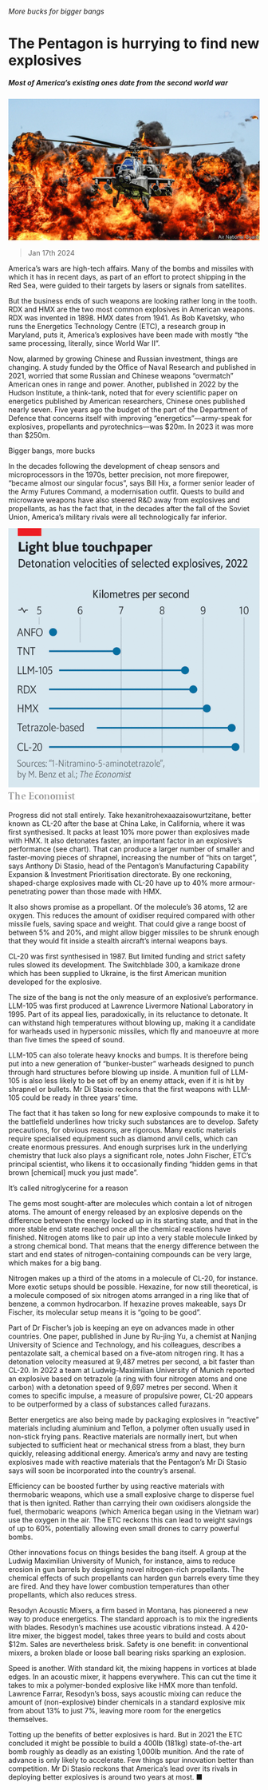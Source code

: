 ###### More bucks for bigger bangs

# The Pentagon is hurrying to find new explosives 

##### Most of America’s existing ones date from the second world war 

![image](images/20240120_STP002.jpg) 

> Jan 17th 2024 

America’s wars are high-tech affairs. Many of the bombs and missiles with which it has  in recent days, as part of an effort to protect shipping in the Red Sea, were guided to their targets by lasers or signals from satellites. 

But the business ends of such weapons are looking rather long in the tooth. RDX and HMX are the two most common explosives in American weapons. RDX was invented in 1898. HMX dates from 1941. As Bob Kavetsky, who runs the Energetics Technology Centre (ETC), a research group in Maryland, puts it, America’s explosives have been made with mostly “the same processing, literally, since World War II”. 

Now, alarmed by growing Chinese and Russian investment, things are changing. A study funded by the Office of Naval Research and published in 2021, worried that some Russian and Chinese weapons “overmatch” American ones in range and power. Another, published in 2022 by the Hudson Institute, a think-tank, noted that for every scientific paper on energetics published by American researchers, Chinese ones published nearly seven. Five years ago the budget of the part of the Department of Defence that concerns itself with improving “energetics”—army-speak for explosives, propellants and pyrotechnics—was $20m. In 2023 it was more than $250m.

Bigger bangs, more bucks

In the decades following the development of cheap sensors and microprocessors in the 1970s, better precision, not more firepower, “became almost our singular focus”, says Bill Hix, a former senior leader of the Army Futures Command, a modernisation outfit. Quests to build  and microwave weapons have also steered R&amp;D away from explosives and propellants, as has the fact that, in the decades after the fall of the Soviet Union, America’s military rivals were all technologically far inferior. 

![image](images/20240120_STC104.png) 


Progress did not stall entirely. Take hexanitrohexaazaisowurtzitane, better known as CL-20 after the base at China Lake, in California, where it was first synthesised. It packs at least 10% more power than explosives made with HMX. It also detonates faster, an important factor in an explosive’s performance (see chart). That can produce a larger number of smaller and faster-moving pieces of shrapnel, increasing the number of “hits on target”, says Anthony Di Stasio, head of the Pentagon’s Manufacturing Capability Expansion &amp; Investment Prioritisation directorate. By one reckoning, shaped-charge explosives made with CL-20 have up to 40% more armour-penetrating power than those made with HMX. 

It also shows promise as a propellant. Of the molecule’s 36 atoms, 12 are oxygen. This reduces the amount of oxidiser required compared with other missile fuels, saving space and weight. That could give a range boost of between 5% and 20%, and might allow bigger missiles to be shrunk enough that they would fit inside a stealth aircraft’s internal weapons bays. 

CL-20 was first synthesised in 1987. But limited funding and strict safety rules slowed its development. The Switchblade 300, a kamikaze drone which has been supplied to Ukraine, is the first American munition developed for the explosive. 

The size of the bang is not the only measure of an explosive’s performance. LLM-105 was first produced at Lawrence Livermore National Laboratory in 1995. Part of its appeal lies, paradoxically, in its reluctance to detonate. It can withstand high temperatures without blowing up, making it a candidate for warheads used in hypersonic missiles, which fly and manoeuvre at more than five times the speed of sound. 

LLM-105 can also tolerate heavy knocks and bumps. It is therefore being put into a new generation of “bunker-buster” warheads designed to punch through hard structures before blowing up inside. A munition full of LLM-105 is also less likely to be set off by an enemy attack, even if it is hit by shrapnel or bullets. Mr Di Stasio reckons that the first weapons with LLM-105 could be ready in three years’ time.

The fact that it has taken so long for new explosive compounds to make it to the battlefield underlines how tricky such substances are to develop. Safety precautions, for obvious reasons, are rigorous. Many exotic materials require specialised equipment such as diamond anvil cells, which can create enormous pressures. And enough surprises lurk in the underlying chemistry that luck also plays a significant role, notes John Fischer, ETC’s principal scientist, who likens it to occasionally finding “hidden gems in that brown [chemical] muck you just made”.

It’s called nitroglycerine for a reason

The gems most sought-after are molecules which contain a lot of nitrogen atoms. The amount of energy released by an explosive depends on the difference between the energy locked up in its starting state, and that in the more stable end state reached once all the chemical reactions have finished. Nitrogen atoms like to pair up into a very stable molecule linked by a strong chemical bond. That means that the energy difference between the start and end states of nitrogen-containing compounds can be very large, which makes for a big bang.

Nitrogen makes up a third of the atoms in a molecule of CL-20, for instance. More exotic setups should be possible. Hexazine, for now still theoretical, is a molecule composed of six nitrogen atoms arranged in a ring like that of benzene, a common hydrocarbon. If hexazine proves makeable, says Dr Fischer, its molecular setup means it is “going to be good”. 

Part of Dr Fischer’s job is keeping an eye on advances made in other countries. One paper, published in June by Ru-jing Yu, a chemist at Nanjing University of Science and Technology, and his colleagues, describes a pentazolate salt, a chemical based on a five-atom nitrogen ring. It has a detonation velocity measured at 9,487 metres per second, a bit faster than CL-20. In 2022 a team at Ludwig-Maximilian University of Munich reported an explosive based on tetrazole (a ring with four nitrogen atoms and one carbon) with a detonation speed of 9,697 metres per second. When it comes to specific impulse, a measure of propulsive power, CL-20 appears to be outperformed by a class of substances called furazans.

Better energetics are also being made by packaging explosives in “reactive” materials including aluminium and Teflon, a polymer often usually used in non-stick frying pans. Reactive materials are normally inert, but when subjected to sufficient heat or mechanical stress from a blast, they burn quickly, releasing additional energy. America’s army and navy are testing explosives made with reactive materials that the Pentagon’s Mr Di Stasio says will soon be incorporated into the country’s arsenal. 

Efficiency can be boosted further by using reactive materials with thermobaric weapons, which use a small explosive charge to disperse fuel that is then ignited. Rather than carrying their own oxidisers alongside the fuel, thermobaric weapons (which America began using in the Vietnam war) use the oxygen in the air. The ETC reckons this can lead to weight savings of up to 60%, potentially allowing even small drones to carry powerful bombs. 

Other innovations focus on things besides the bang itself. A group at the Ludwig Maximilian University of Munich, for instance, aims to reduce erosion in gun barrels by designing novel nitrogen-rich propellants. The chemical effects of such propellants can harden gun barrels every time they are fired. And they have lower combustion temperatures than other propellants, which also reduces stress. 

Resodyn Acoustic Mixers, a firm based in Montana, has pioneered a new way to produce energetics. The standard approach is to mix the ingredients with blades. Resodyn’s machines use acoustic vibrations instead. A 420-litre mixer, the biggest model, takes three years to build and costs about $12m. Sales are nevertheless brisk. Safety is one benefit: in conventional mixers, a broken blade or loose ball bearing risks sparking an explosion.

Speed is another. With standard kit, the mixing happens in vortices at blade edges. In an acoustic mixer, it happens everywhere. This can cut the time it takes to mix a polymer-bonded explosive like HMX more than tenfold. Lawrence Farrar, Resodyn’s boss, says acoustic mixing can reduce the amount of (non-explosive) binder chemicals in a standard explosive mix from about 13% to just 7%, leaving more room for the energetics themselves. 

Totting up the benefits of better explosives is hard. But in 2021 the ETC concluded it might be possible to build a 400lb (181kg) state-of-the-art bomb roughly as deadly as an existing 1,000lb munition. And the rate of advance is only likely to accelerate. Few things spur innovation better than competition. Mr Di Stasio reckons that America’s lead over its rivals in deploying better explosives is around two years at most. ■


